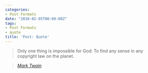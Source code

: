 ```yaml
---
categories:
- Post Formats
date: "2010-02-05T00:00:00Z"
tags:
- Post Formats
- quote
title: 'Post: Quote'
---
```


> Only one thing is impossible for God: To find any sense in any copyright law on the planet.
  
> <cite><a href="http://www.brainyquote.com/quotes/quotes/m/marktwain163473.html">Mark Twain</a></cite>